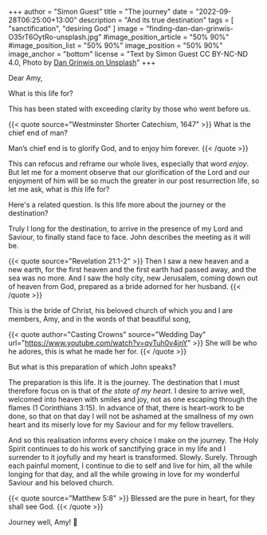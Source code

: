 +++
author = "Simon Guest"
title = "The journey"
date = "2022-09-28T06:25:00+13:00"
description = "And its true destination"
tags = [ "sanctification", "desiring God" ]
image = "finding-dan-dan-grinwis-O35rT6OytRo-unsplash.jpg"
#image_position_article = "50% 90%"
#image_position_list = "50% 90%"
image_position = "50% 90%"
image_anchor = "bottom"
license = "Text by Simon Guest CC BY-NC-ND 4.0, Photo by [Dan Grinwis on Unsplash](https://unsplash.com/photos/O35rT6OytRo)"
+++

Dear Amy,

What is this life for?

This has been stated with exceeding clarity by those who went before us.

{{< quote source="Westminster Shorter Catechism, 1647" >}}
What is the chief end of man?

Man’s chief end is to glorify God, and to enjoy him forever.
{{< /quote >}}

This can refocus and reframe our whole lives, especially that word _enjoy_. But let me for a moment observe that our glorification of the Lord and our enjoyment of him will be so much the greater in our post resurrection life, so let me ask, what is _this_ life for?

Here's a related question. Is this life more about the journey or the destination?

Truly I long for the destination, to arrive in the presence of my Lord and Saviour, to finally stand face to face. John describes the meeting as it will be.

{{< quote source="Revelation 21:1-2" >}}
Then I saw a new heaven and a new earth, for the first heaven and the first earth had passed away, and the sea was no more. And I saw the holy city, new Jerusalem, coming down out of heaven from God, prepared as a bride adorned for her husband.
{{< /quote >}}

This is the bride of Christ, his beloved church of which you and I are members, Amy, and in the words of that beautiful song,

{{< quote author="Casting Crowns" source="Wedding Day" url="https://www.youtube.com/watch?v=qyTuh0v4jnY" >}}
She will be who he adores, this is what he made her for.
{{< /quote >}}

But what is this preparation of which John speaks?

The preparation is this life. It is the journey. The destination that I must therefore focus on is that of _the state of my heart_. I desire to arrive well, welcomed into heaven with smiles and joy, not as one escaping through the flames (1 Corinthians 3:15). In advance of that, there is heart-work to be done, so that on that day I will not be ashamed at the smallness of my own heart and its miserly love for my Saviour and for my fellow travellers.

And so this realisation informs every choice I make on the journey. The Holy Spirit continues to do his work of sanctifying grace in my life and I surrender to it joyfully and my heart is transformed. Slowly. Surely. Through each painful moment, I continue to die to self and live for him, all the while longing for that day, and all the while growing in love for my wonderful Saviour and his beloved church.

{{< quote source="Matthew 5:8" >}}
Blessed are the pure in heart, for they shall see God.
{{< /quote >}}

Journey well, Amy!  🙏
